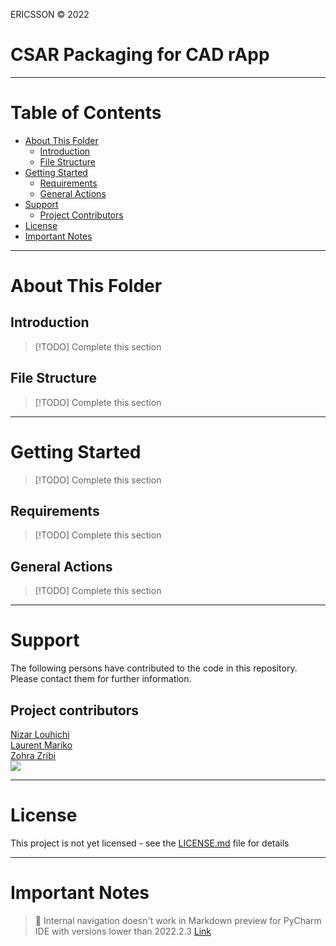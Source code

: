 ERICSSON © 2022

# CSAR Packaging for CAD rApp

---

# Table of Contents

* [About This Folder](#about-this-folder)
    * [Introduction](#introduction)
    * [File Structure](#file-structure)
* [Getting Started](#getting-started)
    * [Requirements](#requirements)
    * [General Actions](#general-actions)
* [Support](#support)
    * [Project Contributors](#project-contributors)
* [License](#license)
* [Important Notes](#important-notes)

---

# About This Folder

## Introduction

> [!TODO] Complete this section

## File Structure

> [!TODO] Complete this section

---

# Getting Started

> [!TODO] Complete this section

## Requirements

> [!TODO] Complete this section

## General Actions

> [!TODO] Complete this section

---

# Support

The following persons have contributed to the code in this repository. Please contact them for further information.

## Project contributors

[Nizar Louhichi](mailto:nizar.louhichi@ericsson.com)  
[Laurent Mariko](mailto:laurent.mariko@ericsson.com)  
[Zohra Zribi](mailto:zohra.zribi@ericsson.com)  
[![](https://img.shields.io/badge/gmail-%23DD0031.svg?&style=for-the-badge&logo=gmail&logoColor=white)](mailto:nizar.louhichi@ericsson.com,laurent.mariko@ericsson.com,zohra.zribi@ericsson.com)

---

# License

This project is not yet licensed - see the [LICENSE.md](./LICENSE.md) file for details

---

# Important Notes

> 📝 Internal navigation doesn't work in Markdown preview for PyCharm IDE with versions lower than
> 2022.2.3 [Link](https://youtrack.jetbrains.com/issue/IDEA-213085/Internal-navigation-doesnt-work-in-Markdown-preview)